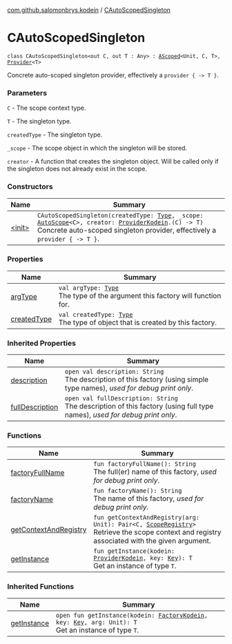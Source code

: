 [com.github.salomonbrys.kodein](../index.md) / [CAutoScopedSingleton](.)

# CAutoScopedSingleton

`class CAutoScopedSingleton<out C, out T : Any> : `[`AScoped`](../-a-scoped/index.md)`<Unit, C, T>, `[`Provider`](../-provider/index.md)`<T>`

Concrete auto-scoped singleton provider, effectively a `provider { -> T }`.

### Parameters

`C` - The scope context type.

`T` - The singleton type.

`createdType` - The singleton type.

`_scope` - The scope object in which the singleton will be stored.

`creator` - A function that creates the singleton object. Will be called only if the singleton does not already exist in the scope.

### Constructors

| Name | Summary |
|---|---|
| [&lt;init&gt;](-init-.md) | `CAutoScopedSingleton(createdType: `[`Type`](http://docs.oracle.com/javase/6/docs/api/java/lang/reflect/Type.html)`, _scope: `[`AutoScope`](../-auto-scope/index.md)`<C>, creator: `[`ProviderKodein`](../-provider-kodein/index.md)`.(C) -> T)`<br>Concrete auto-scoped singleton provider, effectively a `provider { -> T }`. |

### Properties

| Name | Summary |
|---|---|
| [argType](arg-type.md) | `val argType: `[`Type`](http://docs.oracle.com/javase/6/docs/api/java/lang/reflect/Type.html)<br>The type of the argument this factory will function for. |
| [createdType](created-type.md) | `val createdType: `[`Type`](http://docs.oracle.com/javase/6/docs/api/java/lang/reflect/Type.html)<br>The type of object that is created by this factory. |

### Inherited Properties

| Name | Summary |
|---|---|
| [description](../-provider/description.md) | `open val description: String`<br>The description of this factory (using simple type names), *used for debug print only*. |
| [fullDescription](../-provider/full-description.md) | `open val fullDescription: String`<br>The description of this factory (using full type names), *used for debug print only*. |

### Functions

| Name | Summary |
|---|---|
| [factoryFullName](factory-full-name.md) | `fun factoryFullName(): String`<br>The full(er) name of this factory, *used for debug print only*. |
| [factoryName](factory-name.md) | `fun factoryName(): String`<br>The name of this factory, *used for debug print only*. |
| [getContextAndRegistry](get-context-and-registry.md) | `fun getContextAndRegistry(arg: Unit): Pair<C, `[`ScopeRegistry`](../-scope-registry/index.md)`>`<br>Retrieve the scope context and registry associated with the given argument. |
| [getInstance](get-instance.md) | `fun getInstance(kodein: `[`ProviderKodein`](../-provider-kodein/index.md)`, key: `[`Key`](../-kodein/-key/index.md)`): T`<br>Get an instance of type `T`. |

### Inherited Functions

| Name | Summary |
|---|---|
| [getInstance](../-provider/get-instance.md) | `open fun getInstance(kodein: `[`FactoryKodein`](../-factory-kodein/index.md)`, key: `[`Key`](../-kodein/-key/index.md)`, arg: Unit): T`<br>Get an instance of type `T`. |
